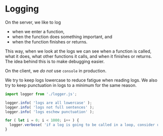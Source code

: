 # Logging

On the server, we like to log

* when we enter a function,
* when the function does something important, and
* when the function finishes or returns.

This way, when we look at the logs we can see when a function is called, what it does, what other functions it calls,
and when it finishes or returns. The idea behind this is to make debugging easier.

On the client, we *do not* use `console` in production.

We try to keep logs lowercase to reduce fatigue when reading logs. We also try to keep punctuation in logs to a minimum
for the same reason.

```js
import logger from './logger.js';

logger.info( 'logs are all lowercase' );
logger.info( 'logs not full sentences' );
logger.info( 'logs eschew punctuation' );

for ( let i = 0; i < 1000; i++ ) {
  logger.verbose( 'if a log is going to be called in a loop, consider using the verbose logging level' );
}
```